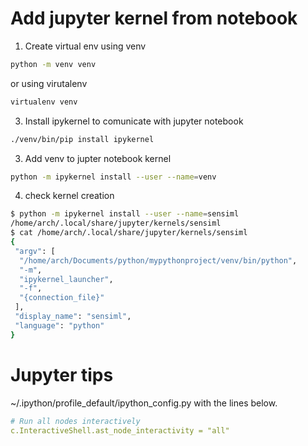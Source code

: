 # Add jupyter kernel from notebook

1. Create virtual env using venv
```bash
python -m venv venv
```
or using virutalenv 
```bash
virtualenv venv
```
3. Install ipykernel to comunicate with jupyter notebook
```bash
./venv/bin/pip install ipykernel
```
3. Add venv to jupter notebook kernel
```bash
python -m ipykernel install --user --name=venv
```
4. check kernel creation
```bash
$ python -m ipykernel install --user --name=sensiml
/home/arch/.local/share/jupyter/kernels/sensiml
$ cat /home/arch/.local/share/jupyter/kernels/sensiml
{
 "argv": [
  "/home/arch/Documents/python/mypythonproject/venv/bin/python",
  "-m",
  "ipykernel_launcher",
  "-f",
  "{connection_file}"
 ],
 "display_name": "sensiml",
 "language": "python"
}
```

# Jupyter tips

~/.ipython/profile_default/ipython_config.py with the lines below.
```yaml
# Run all nodes interactively
c.InteractiveShell.ast_node_interactivity = "all"
```
